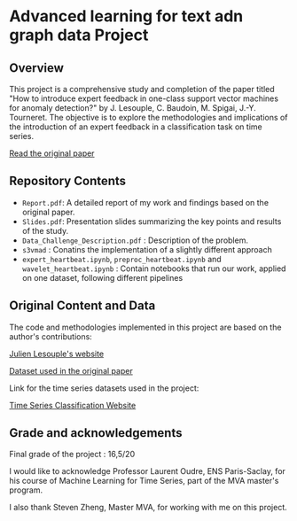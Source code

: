 # Advanced learning for text adn graph data Project

## Overview

This project is a comprehensive study and completion of the paper titled "How to introduce expert feedback in one-class support vector machines for anomaly detection?" by J. Lesouple, C. Baudoin, M. Spigai, J.-Y. Tourneret. The objective is to explore the methodologies and implications of the introduction of an expert feedback in a classification task on time series.

[Read the original paper](https://oatao.univ-toulouse.fr/28058/1/Lesouple_28058.pdf)

## Repository Contents

- `Report.pdf`: A detailed report of my work and findings based on the original paper.
- `Slides.pdf`: Presentation slides summarizing the key points and results of the study.
- `Data_Challenge_Description.pdf` : Description of the problem.
- `s3vmad` : Conatins the implementation of a slightly different approach
- `expert_heartbeat.ipynb`, `preproc_heartbeat.ipynb` and `wavelet_heartbeat.ipynb` : Contain notebooks that run our work, applied on one dataset, following different pipelines

## Original Content and Data

The code and methodologies implemented in this project are based on the author's contributions:

[Julien Lesouple's website](http://perso.recherche.enac.fr/~julien.lesouple/)

[Dataset used in the original paper](https://github.com/shubhomoydas/ad_examples/tree/master/ad_examples/datasets/anomaly)

Link for the time series datasets used in the project:

[Time Series Classification Website](https://www.timeseriesclassification.com/dataset.php)

## Grade and acknowledgements

Final grade of the project : 16,5/20

I would like to acknowledge Professor Laurent Oudre, ENS Paris-Saclay, for his course of Machine Learning for Time Series, part of the MVA master's program.

I also thank Steven Zheng, Master MVA, for working with me on this project.
